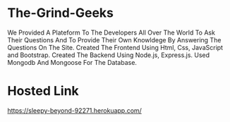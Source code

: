 # The-Grind-Geeks
We Provided A Plateform To The Developers All
Over The World To Ask Their Questions And To
Provide Their Own Knowldege By Answering The
Questions On The Site.
Created The Frontend Using Html, Css, JavaScript
and Bootstrap.
Created The Backend Using Node.js, Express.js.
Used Mongodb And Mongoose For The Database.

# Hosted Link
https://sleepy-beyond-92271.herokuapp.com/
